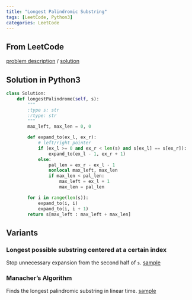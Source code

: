 ```yaml
---
title: "Longest Palindromic Substring"
tags: [LeetCode, Python3]
categories: LeetCode
---
```


## From LeetCode
[problem description](https://leetcode.com/problems/longest-palindromic-substring/description/)
/
[solution](https://leetcode.com/problems/longest-palindromic-substring/solution/#approach-4-expand-around-center)

## Solution in Python3
```python
class Solution:
    def longestPalindrome(self, s):
        """
        :type s: str
        :rtype: str
        """
        max_left, max_len = 0, 0

        def expand_to(ex_l, ex_r):
            # left/right pointer
            if (ex_l >= 0 and ex_r < len(s) and s[ex_l] == s[ex_r]):
                expand_to(ex_l - 1, ex_r + 1)
            else:
                pal_len = ex_r - ex_l - 1
                nonlocal max_left, max_len
                if max_len < pal_len:
                    max_left = ex_l + 1
                    max_len = pal_len

        for i in range(len(s)):
            expand_to(i, i)
            expand_to(i, i + 1)
        return s[max_left : max_left + max_len]
```

## Variants

### Longest possible substring centered at a certain index
Stop unnecessary expansion from the second half of `s`. [sample](https://github.com/csujedihy/lc-all-solutions/blob/master/005.longest-palindromic-substring/longest-palindromic-substring.py)

### Manacher’s Algorithm
Finds the longest palindromic substring in linear time. [sample](https://articles.leetcode.com/longest-palindromic-substring-part-ii/)